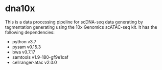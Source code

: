 # dna10x

This is a data processing pipeline for scDNA-seq data generating by tagmentation generating using the 10x Genomics scATAC-seq kit. It has the following dependencies:

- python v3.7
- pysam v0.15.3 
- bwa v0.7.17
- samtools v1.9-180-gf9e1caf
- cellranger-atac v2.0.0 
